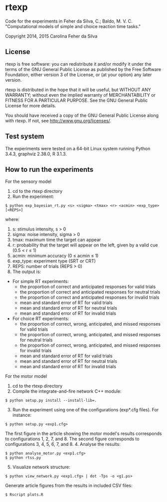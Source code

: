 # rtexp

Code for the experiments in Feher da Silva, C.; Baldo, M. V. C. "Computational models of simple and choice reaction time tasks."

Copyright 2014, 2015 Carolina Feher da Silva

## License

rtexp is free software: you can redistribute it and/or modify
it under the terms of the GNU General Public License as published by
the Free Software Foundation, either version 3 of the License, or
(at your option) any later version.

rtexp is distributed in the hope that it will be useful,
but WITHOUT ANY WARRANTY; without even the implied warranty of
MERCHANTABILITY or FITNESS FOR A PARTICULAR PURPOSE.  See the
GNU General Public License for more details.

You should have received a copy of the GNU General Public License
along with rtexp.  If not, see <http://www.gnu.org/licenses/>.

## Test system

The experiments were tested on a 64-bit Linux system running Python 3.4.3,
graphviz 2.38.0, R 3.1.3.

## How to run the experiments

For the sensory model

1. cd to the rtexp directory
2. Run the experiment:

  ```
  $ python exp_bayesian_rt.py <s> <sigma> <tmax> <r> <acmin> <exp_type> [<REPS>]
  ```
  
  where:
  1. s: stimulus intensity, s > 0
  2. sigma: noise intensity, sigma > 0
  3. tmax: maximum time the target can appear
  4. r: probability that the target will appear
     on the left, given by a valid cue (0.5 < r ≤ 1)
  5. acmin: minimum accuracy (0 ≤ acmin ≤ 1)
  6. exp_type: experiment type (SRT or CRT)
  7. REPS: number of trials (REPS > 0)
3. The output is:
  - For simple RT experiments:
    * the proportion of correct and anticipated responses for valid trials
    * the proportion of correct and anticipated responses for neutral trials
    * the proportion of correct and anticipated responses for invalid trials
    * mean and standard error of RT for valid trials
    * mean and standard error of RT for neutral trials
    * mean and standard error of RT for invalid trials
  - For choice RT experiments:
    * the proportion of correct, wrong, anticipated, and missed responses for valid trials
    * the proportion of correct, wrong, anticipated, and missed responses for neutral trials
    * the proportion of correct, wrong, anticipated, and missed responses for invalid trials
    * mean and standard error of RT for valid trials
    * mean and standard error of RT for neutral trials
    * mean and standard error of RT for invalid trials

For the motor model
1. cd to the rtexp directory
2. Compile the integrate-and-fire network C++ module:
  
  ```
  $ python setup.py install --install-lib=.
  ```
3. Run the experiment using one of the configurations (exp*.cfg files). For instance:

  ```
  $ python setup.py <exp1.cfg>
  ```
  
  The first figure in the article showing the motor model's results corresponds to configurations 1, 2, 7, and 8.
  The second figure corresponds to configurations 3, 4, 5, 6, 7, and 8.
4. Analyse the results:

  ```
  $ python analyse_motor.py <exp1.cfg>
  $ python rtss.py
  ```
5. Visualize network structure:

  ```
  $ python view_network.py <exp1.cfg> | dot -Tps -o <g1.ps>
  ```

Generate article figures from the results in included CSV files:
```
$ Rscript plots.R
```
  